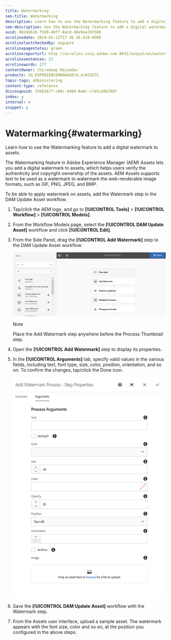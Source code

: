 ```yaml
---
title: Watermarking
seo-title: Watermarking
description: Learn how to use the Watermarking feature to add a digital watermark to assets.
seo-description: Use the Watermarking feature to add a digital watermark to assets, which helps users verify your authenticity and ownership of copyright of the assets.
uuid: 8b24d61b-f3d9-49ff-8acd-d6e9aa297588
acrolinxdate: 2019-01-12T17 36 26.616-0500
acrolinxlastcheckedby: asgupta
acrolinxpagestatus: green
acrolinxreporturl: http //acrolinx.corp.adobe.com 8031/output/en/watermarking_krs_workflow_f3c2f2ccebf6138e_203_report.xml
acrolinxsentences: 22
acrolinxwords: 277
contentOwner: Chiradeep Majumdar
products: SG_EXPERIENCEMANAGER/6.4/ASSETS
topic-tags: administering
content-type: reference
discoiquuid: 33e61677-c80c-4484-8a8c-c7e5ca9b768f
index: y
internal: n
snippet: y
---
```


# Watermarking{#watermarking}

Learn how to use the Watermarking feature to add a digital watermark to assets.

The Watermarking feature in Adobe Experience Manager (AEM) Assets lets you add a digital watermark to assets, which helps users verify the authenticity and copyright ownership of the assets. AEM Assets supports text to be used as a watermark to watermark the web-renderable image formats, such as GIF, PNG, JPEG, and BMP.

To be able to apply watermark on assets, add the Watermark step in the DAM Update Asset workflow.

1. Tap/click the AEM logo, and go to **[!UICONTROL Tools]** > **[!UICONTROL Workflow]** > **[!UICONTROL Models]**.
1. From the Workflow Models page, select the **[!UICONTROL DAM Update Asset]** workflow and click **[!UICONTROL Edit]**.  

1. From the Side Panel, drag the **[!UICONTROL Add Watermark]** step to the DAM Update Asset workflow.

   ![Darg add watermark step in the DAM update asset workflow](assets/add_watermark_step_aem_assets.png)

   >[!NOTE]
   >
   >Place the Add Watermark step anywhere before the Process Thumbnail step.

1. Open the **[!UICONTROL Add Watermark]** step to display its properties.
1. In the **[!UICONTROL Arguments]** tab, specify valid values in the various fields, including text, font type, size, color, position, orientation, and so on. To confirm the changes, tap/click the Done icon.

   ![Provide the arguments in the add watermark step in Assets](assets/arguments_add_watermark_aem_assets.png)

1. Save the **[!UICONTROL DAM Update Asset]** workflow with the Watermark step.
1. From the Assets user interface, upload a sample asset. The watermark appears with the font size, color and so on, at the position you configured in the above steps.

